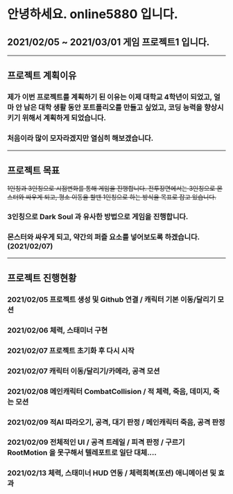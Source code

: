 # 안녕하세요. online5880 입니다.
## 2021/02/05 ~ 2021/03/01 게임 프로젝트1 입니다.
-----

## 프로젝트 계획이유
### 제가 이번 프로젝트를 계획하기 된 이유는 이제 대학교 4학년이 되었고, 얼마 안 남은 대학 생활 동안 포트폴리오를 만들고 싶었고, 코딩 능력을 향상시키기 위해서 계획하게 되었습니다.
### 처음이라 많이 모자라겠지만 열심히 해보겠습니다.
-----
## 프로젝트 목표
~~1인칭과 3인칭으로 시점변화를 통해 게임을 진행합니다. 
전투장면에서는 3인칭으로 몬스터와 싸우게 되고,
평소 이동을 할땐 1인칭으로 하는 방식을 목표로 잡고 있습니다.~~
### 3인칭으로 Dark Soul 과 유사한 방법으로 게임을 진행합니다. 
### 몬스터와 싸우게 되고, 약간의 퍼즐 요소를 넣어보도록 하겠습니다. (2021/02/07)
-----
## 프로젝트 진행현황
### 2021/02/05 프로젝트 생성 및 Github 연결 / 캐릭터 기본 이동/달리기 모션
### 2021/02/06 체력, 스태미너 구현
### 2021/02/07 프로젝트 초기화 후 다시 시작
### 2021/02/07 캐릭터 이동/달리기/카메라, 공격 모션
### 2021/02/08 메인캐릭터 CombatCollision / 적 체력, 죽음, 데미지, 죽는 모션
### 2021/02/09 적AI 따라오기, 공격, 대기 판정 / 메인캐릭터 죽음, 공격 판정
### 2021/02/09 전체적인 UI / 공격 트레일 / 피격 판정 / 구르기 RootMotion 을 못구해서 텔레포트로 일단 대체....
### 2021/02/13 체력, 스태미너 HUD 연동 / 체력회복(포션) 애니메이션 및 효과
